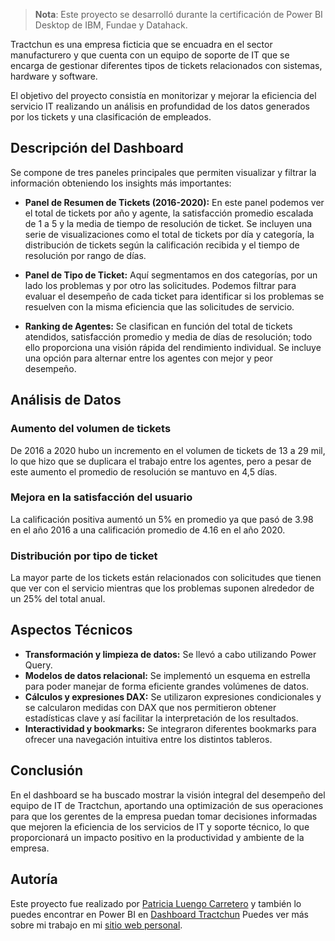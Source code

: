 > **Nota**: Este proyecto se desarrolló durante la certificación de Power BI Desktop de IBM, Fundae y Datahack.

Tractchun es una empresa ficticia que se encuadra en el sector manufacturero y que cuenta con un equipo de soporte de IT que se encarga de gestionar diferentes tipos de tickets relacionados con sistemas, hardware y software.

El objetivo del proyecto consistía en monitorizar y mejorar la eficiencia del servicio IT realizando un análisis en profundidad de los datos generados por los tickets y una clasificación de empleados.

## Descripción del Dashboard

Se compone de tres paneles principales que permiten visualizar y filtrar la información obteniendo los insights más importantes:

- **Panel de Resumen de Tickets (2016-2020):** En este panel podemos ver el total de tickets por año y agente, la satisfacción promedio escalada de 1 a 5 y la media de tiempo de resolución de ticket. Se incluyen una serie de visualizaciones como el total de tickets por día y categoría, la distribución de tickets según la calificación recibida y el tiempo de resolución por rango de días.

- **Panel de Tipo de Ticket:** Aquí segmentamos en dos categorías, por un lado los problemas y por otro las solicitudes. Podemos filtrar para evaluar el desempeño de cada ticket para identificar si los problemas se resuelven con la misma eficiencia que las solicitudes de servicio.

- **Ranking de Agentes:** Se clasifican en función del total de tickets atendidos, satisfacción promedio y media de días de resolución; todo ello proporciona una visión rápida del rendimiento individual. Se incluye una opción para alternar entre los agentes con mejor y peor desempeño.

## Análisis de Datos

### Aumento del volumen de tickets

De 2016 a 2020 hubo un incremento en el volumen de tickets de 13 a 29 mil, lo que hizo que se duplicara el trabajo entre los agentes, pero a pesar de este aumento el promedio de resolución se mantuvo en 4,5 días.

### Mejora en la satisfacción del usuario

La calificación positiva aumentó un 5% en promedio ya que pasó de 3.98 en el año 2016 a una calificación promedio de 4.16 en el año 2020.

### Distribución por tipo de ticket

La mayor parte de los tickets están relacionados con solicitudes que tienen que ver con el servicio mientras que los problemas suponen alrededor de un 25% del total anual.

## Aspectos Técnicos

- **Transformación y limpieza de datos:** Se llevó a cabo utilizando Power Query.
- **Modelos de datos relacional:** Se implementó un esquema en estrella para poder manejar de forma eficiente grandes volúmenes de datos.
- **Cálculos y expresiones DAX:** Se utilizaron expresiones condicionales y se calcularon medidas con DAX que nos permitieron obtener estadísticas clave y así facilitar la interpretación de los resultados.
- **Interactividad y bookmarks:** Se integraron diferentes bookmarks para ofrecer una navegación intuitiva entre los distintos tableros.

## Conclusión

En el dashboard se ha buscado mostrar la visión integral del desempeño del equipo de IT de Tractchun, aportando una optimización de sus operaciones para que los gerentes de la empresa puedan tomar decisiones informadas que mejoren la eficiencia de los servicios de IT y soporte técnico, lo que proporcionará un impacto positivo en la productividad y ambiente de la empresa.

## Autoría
Este proyecto fue realizado por [Patricia Luengo Carretero](https://www.linkedin.com/in/patricialuca/) y también lo puedes encontrar en Power BI en [Dashboard Tractchun]([https://www.kaggle.com/code/patrilc/proyecto-final-programa-de-ia-de-ibm](https://app.fabric.microsoft.com/view?r=eyJrIjoiODgwMTk5YzItMDYwZC00NjI5LWJkMDAtMWM5NTczNmQ2MzViIiwidCI6IjM4ODlmZDllLWIyNTgtNGM1Zi1hNzE1LTEzZjJjMDA2NDQzNCJ9)) Puedes ver más sobre mi trabajo en mi [sitio web personal](https://www.patricialuca.es).
